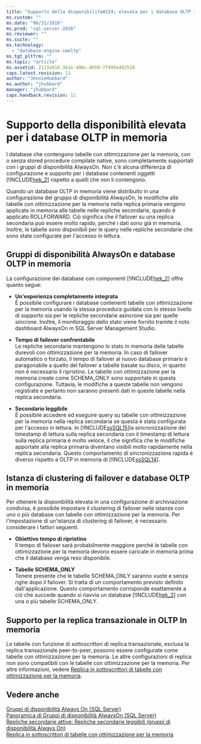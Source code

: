 ```yaml
---
title: "Supporto della disponibilit&#224; elevata per i database OLTP in memoria | Microsoft Docs"
ms.custom: ""
ms.date: "08/31/2016"
ms.prod: "sql-server-2016"
ms.reviewer: ""
ms.suite: ""
ms.technology: 
  - "database-engine-imoltp"
ms.tgt_pltfrm: ""
ms.topic: "article"
ms.assetid: 2113a916-3b1e-496c-8650-7f495e492510
caps.latest.revision: 11
author: "JennieHubbard"
ms.author: "jhubbard"
manager: "jhubbard"
caps.handback.revision: 11
---
```

# Supporto della disponibilit&#224; elevata per i database OLTP in memoria
  I database che contengono tabelle con ottimizzazione per la memoria, con o senza stored procedure compilate native, sono completamente supportati con i gruppi di disponibilità AlwaysOn.  Non c'è alcuna differenza di configurazione e supporto per i database contenenti oggetti [!INCLUDE[hek_2](../../includes/hek-2-md.md)] rispetto a quelli che non li contengono.  
  
 Quando un database OLTP in memoria viene distribuito in una configurazione del gruppo di disponibilità AlwaysOn, le modifiche alle tabelle con ottimizzazione per la memoria nella replica primaria vengono applicate in memoria alle tabelle nelle repliche secondarie, quando è applicato ROLLFORWARD. Ciò significa che il failover su una replica secondaria può essere molto rapido, perché i dati sono già in memoria. Inoltre, le tabelle sono disponibili per le query nelle repliche secondarie che sono state configurate per l'accesso in lettura.  
  
## Gruppi di disponibilità AlwaysOn e database OLTP in memoria  
 La configurazione dei database con componenti [!INCLUDE[hek_2](../../includes/hek-2-md.md)] offre quanto segue:  
  
-   **Un'esperienza completamente integrata**   
    È possibile configurare i database contenenti tabelle con ottimizzazione per la memoria usando la stessa procedura guidata con lo stesso livello di supporto sia per le repliche secondarie asincrone sia per quelle sincrone. Inoltre, il monitoraggio dello stato viene fornito tramite il noto dashboard AlwaysOn in SQL Server Management Studio.  
  
-   **Tempo di failover confrontabile**   
    Le repliche secondarie mantengono lo stato in memoria delle tabelle durevoli con ottimizzazione per la memoria. In caso di failover automatico o forzato, il tempo di failover al nuovo database primario è paragonabile a quello del failover a tabelle basate su disco, in quanto non è necessario il ripristino. Le tabelle con ottimizzazione per la memoria create come SCHEMA_ONLY sono supportate in questa configurazione. Tuttavia, le modifiche a queste tabelle non vengono registrate e pertanto non saranno presenti dati in queste tabelle nella replica secondaria.  
  
-   **Secondario leggibile**   
    È possibile accedere ed eseguire query su tabelle con ottimizzazione per la memoria nella replica secondaria se questa è stata configurata per l'accesso in lettura. In [!INCLUDE[ssSQL15](../../includes/sssql15-md.md)]la sincronizzazione del timestamp di lettura sulla replica secondaria con il timestamp di lettura sulla replica primaria è molto veloce, il che significa che le modifiche apportate alla replica primaria diventano visibili molto rapidamente nella replica secondaria. Questo comportamento di sincronizzazione rapida è diverso rispetto a OLTP in memoria di [!INCLUDE[ssSQL14](../../includes/sssql14-md.md)].  
  
## Istanza di clustering di failover e database OLTP in memoria  
 Per ottenere la disponibilità elevata in una configurazione di archiviazione condivisa, è possibile impostare il clustering di failover nelle istanze con uno o più database con tabelle con ottimizzazione per la memoria. Per l'impostazione di un'istanza di clustering di failover, è necessario considerare i fattori seguenti.  
  
-   **Obiettivo tempo di ripristino**   
    Il tempo di failover sarà probabilmente maggiore perché le tabelle con ottimizzazione per la memoria devono essere caricate in memoria prima che il database venga reso disponibile.  
  
-   **Tabelle SCHEMA_ONLY**   
    Tenere presente che le tabelle SCHEMA_ONLY saranno vuote e senza righe dopo il failover. Si tratta di un comportamento previsto definito dall'applicazione. Questo comportamento corrisponde esattamente a ciò che succede quando si riavvia un database [!INCLUDE[hek_2](../../includes/hek-2-md.md)] con una o più tabelle SCHEMA_ONLY.  
  
## Supporto per la replica transazionale in OLTP In memoria  
 Le tabelle con funzione di sottoscrittori di replica transazionale, esclusa la replica transazionale peer-to-peer, possono essere configurate come tabelle con ottimizzazione per la memoria. Le altre configurazioni di replica non sono compatibili con le tabelle con ottimizzazione per la memoria.  Per altre informazioni, vedere [Replica in sottoscrittori di tabelle con ottimizzazione per la memoria](../../relational-databases/replication/replication-to-memory-optimized-table-subscribers.md).  
  
## Vedere anche  
 [Gruppi di disponibilità Always On (SQL Server)](../../database-engine/availability-groups/windows/always-on-availability-groups-sql-server.md)   
 [Panoramica di Gruppi di disponibilità AlwaysOn &#40;SQL Server&#41;](../../database-engine/availability-groups/windows/overview-of-always-on-availability-groups-sql-server.md)   
 [Repliche secondarie attive: Repliche secondarie leggibili (gruppi di disponibilità Always On)](../../database-engine/availability-groups/windows/active-secondaries-readable-secondary-replicas-always-on-availability-groups.md)   
 [Replica in sottoscrittori di tabelle con ottimizzazione per la memoria](../../relational-databases/replication/replication-to-memory-optimized-table-subscribers.md)  
  
  